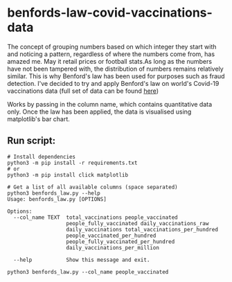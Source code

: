 # benfords-law-covid-vaccinations-data
The concept of grouping numbers based on which integer they start with and 
noticing a pattern, regardless of where the numbers come from, has amazed me. May it retail
prices or football stats.As long as the numbers have not been tampered with, 
the distribution of numbers remains relatively similar. 
This is why Benford's law has been used for purposes such as fraud detection. 
I've decided to try and apply Benford's law on world's Covid-19 vaccinations data 
(full set of data can be found [here](https://www.kaggle.com/gpreda/covid-world-vaccination-progress)) 

Works by passing in the column name, which contains quantitative data only.
Once the law has been applied, the data is visualised using matplotlib's bar chart.

## Run script:
```
# Install dependencies
python3 -m pip install -r requirements.txt
# or
python3 -m pip install click matplotlib 

# Get a list of all available columns (space separated)
python3 benfords_law.py --help        
Usage: benfords_law.py [OPTIONS]

Options:
  --col_name TEXT  total_vaccinations people_vaccinated
                   people_fully_vaccinated daily_vaccinations_raw
                   daily_vaccinations total_vaccinations_per_hundred
                   people_vaccinated_per_hundred
                   people_fully_vaccinated_per_hundred
                   daily_vaccinations_per_million

  --help           Show this message and exit.

python3 benfords_law.py --col_name people_vaccinated
```